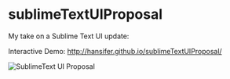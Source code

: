 sublimeTextUIProposal
=====================
My take on a Sublime Text UI update:

Interactive Demo: http://hansifer.github.io/sublimeTextUIProposal/

![SublimeText UI Proposal](https://raw.github.com/hansifer/sublimeTextUIProposal/gh-pages/screenshot.PNG)
